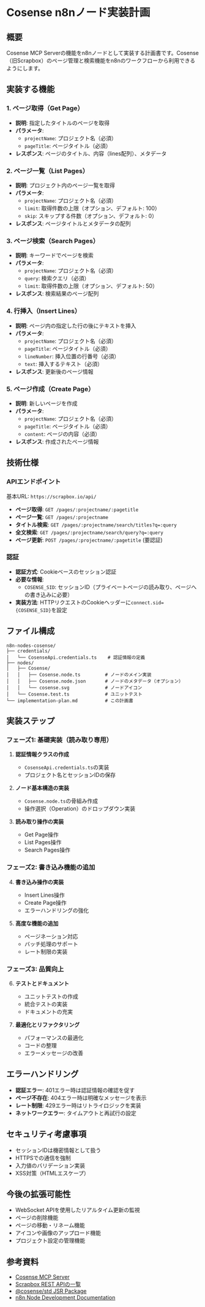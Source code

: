 # Cosense n8nノード実装計画

## 概要

Cosense MCP Serverの機能をn8nノードとして実装する計画書です。Cosense（旧Scrapbox）のページ管理と検索機能をn8nのワークフローから利用できるようにします。

## 実装する機能

### 1. ページ取得（Get Page）
- **説明**: 指定したタイトルのページを取得
- **パラメータ**:
  - `projectName`: プロジェクト名（必須）
  - `pageTitle`: ページタイトル（必須）
- **レスポンス**: ページのタイトル、内容（lines配列）、メタデータ

### 2. ページ一覧（List Pages）
- **説明**: プロジェクト内のページ一覧を取得
- **パラメータ**:
  - `projectName`: プロジェクト名（必須）
  - `limit`: 取得件数の上限（オプション、デフォルト: 100）
  - `skip`: スキップする件数（オプション、デフォルト: 0）
- **レスポンス**: ページタイトルとメタデータの配列

### 3. ページ検索（Search Pages）
- **説明**: キーワードでページを検索
- **パラメータ**:
  - `projectName`: プロジェクト名（必須）
  - `query`: 検索クエリ（必須）
  - `limit`: 取得件数の上限（オプション、デフォルト: 50）
- **レスポンス**: 検索結果のページ配列

### 4. 行挿入（Insert Lines）
- **説明**: ページ内の指定した行の後にテキストを挿入
- **パラメータ**:
  - `projectName`: プロジェクト名（必須）
  - `pageTitle`: ページタイトル（必須）
  - `lineNumber`: 挿入位置の行番号（必須）
  - `text`: 挿入するテキスト（必須）
- **レスポンス**: 更新後のページ情報

### 5. ページ作成（Create Page）
- **説明**: 新しいページを作成
- **パラメータ**:
  - `projectName`: プロジェクト名（必須）
  - `pageTitle`: ページタイトル（必須）
  - `content`: ページの内容（必須）
- **レスポンス**: 作成されたページ情報

## 技術仕様

### APIエンドポイント

基本URL: `https://scrapbox.io/api/`

- **ページ取得**: `GET /pages/:projectname/:pagetitle`
- **ページ一覧**: `GET /pages/:projectname`
- **タイトル検索**: `GET /pages/:projectname/search/titles?q=:query`
- **全文検索**: `GET /pages/:projectname/search/query?q=:query`
- **ページ更新**: `POST /pages/:projectname/:pagetitle` (要認証)

### 認証

- **認証方式**: Cookieベースのセッション認証
- **必要な情報**: 
  - `COSENSE_SID`: セッションID（プライベートページの読み取り、ページへの書き込みに必要）
- **実装方法**: HTTPリクエストのCookieヘッダーに`connect.sid={COSENSE_SID}`を設定

## ファイル構成

```
n8n-nodes-cosense/
├── credentials/
│   └── CosenseApi.credentials.ts    # 認証情報の定義
├── nodes/
│   ├── Cosense/
│   │   ├── Cosense.node.ts         # ノードのメイン実装
│   │   ├── Cosense.node.json       # ノードのメタデータ（オプション）
│   │   └── cosense.svg             # ノードアイコン
│   └── Cosense.test.ts             # ユニットテスト
└── implementation-plan.md          # この計画書
```

## 実装ステップ

### フェーズ1: 基礎実装（読み取り専用）
1. **認証情報クラスの作成**
   - `CosenseApi.credentials.ts`の実装
   - プロジェクト名とセッションIDの保存

2. **ノード基本構造の実装**
   - `Cosense.node.ts`の骨組み作成
   - 操作選択（Operation）のドロップダウン実装

3. **読み取り操作の実装**
   - Get Page操作
   - List Pages操作
   - Search Pages操作

### フェーズ2: 書き込み機能の追加
4. **書き込み操作の実装**
   - Insert Lines操作
   - Create Page操作
   - エラーハンドリングの強化

5. **高度な機能の追加**
   - ページネーション対応
   - バッチ処理のサポート
   - レート制限の実装

### フェーズ3: 品質向上
6. **テストとドキュメント**
   - ユニットテストの作成
   - 統合テストの実装
   - ドキュメントの充実

7. **最適化とリファクタリング**
   - パフォーマンスの最適化
   - コードの整理
   - エラーメッセージの改善

## エラーハンドリング

- **認証エラー**: 401エラー時は認証情報の確認を促す
- **ページ不存在**: 404エラー時は明確なメッセージを表示
- **レート制限**: 429エラー時はリトライロジックを実装
- **ネットワークエラー**: タイムアウトと再試行の設定

## セキュリティ考慮事項

- セッションIDは機密情報として扱う
- HTTPSでの通信を強制
- 入力値のバリデーション実装
- XSS対策（HTMLエスケープ）

## 今後の拡張可能性

- WebSocket APIを使用したリアルタイム更新の監視
- ページの削除機能
- ページの移動・リネーム機能
- アイコンや画像のアップロード機能
- プロジェクト設定の管理機能

## 参考資料

- [Cosense MCP Server](https://github.com/takker99/cosense-mcp-server)
- [Scrapbox REST APIの一覧](https://scrapbox.io/scrapboxlab/Scrapbox_REST_API%E3%81%AE%E4%B8%80%E8%A6%A7)
- [@cosense/std JSR Package](https://jsr.io/@cosense/std)
- [n8n Node Development Documentation](https://docs.n8n.io/integrations/creating-nodes/)